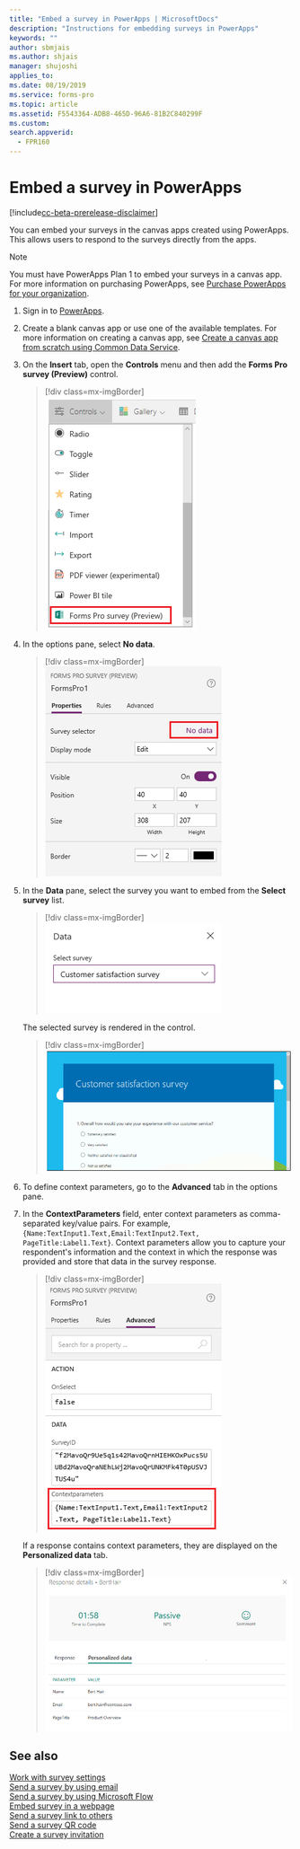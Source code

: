 ```yaml
---
title: "Embed a survey in PowerApps | MicrosoftDocs"
description: "Instructions for embedding surveys in PowerApps"
keywords: ""
author: sbmjais
ms.author: shjais
manager: shujoshi
applies_to: 
ms.date: 08/19/2019
ms.service: forms-pro
ms.topic: article
ms.assetid: F5543364-ADB8-465D-96A6-81B2C840299F
ms.custom:
search.appverid:
  - FPR160
---
```


# Embed a survey in PowerApps

[!include[cc-beta-prerelease-disclaimer](includes/cc-beta-prerelease-disclaimer.md)]

You can embed your surveys in the canvas apps created using PowerApps. This allows users to respond to the surveys directly from the apps.

> [!NOTE]
> You must have PowerApps Plan 1 to embed your surveys in a canvas app. For more information on purchasing PowerApps, see [Purchase PowerApps for your organization](https://docs.microsoft.com/en-us/power-platform/admin/signup-for-powerapps-admin).

1.	Sign in to [PowerApps](https://web.powerapps.com/).

2.	Create a blank canvas app or use one of the available templates. For more information on creating a canvas app, see [Create a canvas app from scratch using Common Data Service](https://docs.microsoft.com/en-us/powerapps/maker/canvas-apps/data-platform-create-app-scratch).

3.	On the **Insert** tab, open the **Controls** menu and then add the **Forms Pro survey (Preview)** control.

    > [!div class=mx-imgBorder]
    > ![Add the Forms Pro survey (Preview) control](media/insert-control.png "Add the Forms Pro survey (Preview) control")  

4.	In the options pane, select **No data**.

    > [!div class=mx-imgBorder]
    > ![Options pane](media/options-pane.png "Options pane")  

5.	In the **Data** pane, select the survey you want to embed from the **Select survey** list.

    > [!div class=mx-imgBorder]
    > ![Select survey in the Data pane](media/data-pane.png "Select survey in the Data pane") 

    The selected survey is rendered in the control.

    > [!div class=mx-imgBorder]
    > ![Survey rendered in the control](media/survey-render.png "Survey rendered in the control") 

6.	To define context parameters, go to the **Advanced** tab in the options pane.

7.	In the **ContextParameters** field, enter context parameters as comma-separated key/value pairs. For example, `{Name:TextInput1.Text,Email:TextInput2.Text, PageTitle:Label1.Text}`. 
    Context parameters allow you to capture your respondent's information and the context in which the response was provided and store that data in the survey response. 

    > [!div class=mx-imgBorder]
    > ![Add context parameters](media/context-param.png "Add context parameters")

    If a response contains context parameters, they are displayed on the **Personalized data** tab. 

    > [!div class=mx-imgBorder]
    > ![Context parameters in a survey response](media/context-param-powerapps.png "Context parameters in a survey response") 

## See also

[Work with survey settings](invite-settings.md)<br>
[Send a survey by using email](send-survey-email.md)<br>
[Send a survey by using Microsoft Flow](send-survey-microsoft-flow.md)<br>
[Embed survey in a webpage](embed-web-page.md)<br>
[Send a survey link to others](send-survey-link.md)<br>
[Send a survey QR code](send-survey-qrcode.md)<br>
[Create a survey invitation](create-survey-invite.md)
